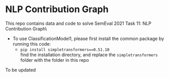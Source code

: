 # NLP Contribution Graph
This repo contains data and code to solve SemEval 2021 Task 11: NLP Contribution Graph\

* To use ClassificationModel1, please first install the common package by running this code:
  * <code>pip install simpletransformers==0.51.10</code>\
  find the installation directory, and replace the <code>simpletransformers</code> folder with the folder in this repo

To be updated